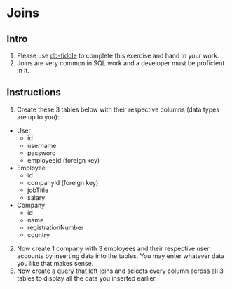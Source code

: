 # Joins

## Intro

1. Please use [db-fiddle](https://db-fiddle.com) to complete this exercise and hand in your work.
2. Joins are very common in SQL work and a developer must be proficient in it.

## Instructions

1. Create these 3 tables below with their respective columns (data types are up to you):
  - User
    - id
    - username
    - password
    - employeeId (foreign key)
  - Employee
    - id
    - companyId (foreign key)
    - jobTitle
    - salary
  - Company
    - id
    - name
    - registrationNumber
    - country
2. Now create 1 company with 3 employees and their respective user accounts by inserting data into the tables. You may enter whatever data you like that makes sense.
3. Now create a query that left joins and selects every column across all 3 tables to display all the data you inserted earlier.

